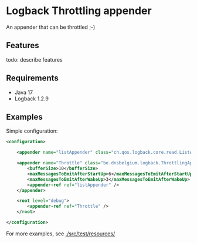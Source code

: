 # Logback Throttling appender

An appender that can be throttled ;-)

## Features

 todo: describe features

## Requirements

- Java 17
- Logback 1.2.9


## Examples

Simple configuration:

```xml
<configuration>

    <appender name="listAppender" class="ch.qos.logback.core.read.ListAppender"/>

    <appender name="Throttle" class="be.dnsbelgium.logback.ThrottlingAppender">
        <bufferSize>10</bufferSize>
        <maxMessagesToEmitAfterStartUp>6</maxMessagesToEmitAfterStartUp>
        <maxMessagesToEmitAfterWakeUp>3</maxMessagesToEmitAfterWakeUp>
        <appender-ref ref="listAppender" />
    </appender>

    <root level="debug">
        <appender-ref ref="Throttle" />
    </root>

</configuration>
```

For more examples, see [./src/test/resources/](./src/test/resources/)
